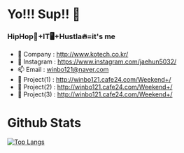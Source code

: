 # Yo!!! Sup!! 👺

### HipHop🎤+IT🖥+Hustla🔥=it's me

- 🏨 Company : http://www.kotech.co.kr/
- 💬 Instagram : https://www.instagram.com/jaehun5032/
- 📫 Email : winbo121@naver.com
- 📂 Project(1) : http://winbo121.cafe24.com/Weekend+/ 
- 📂 Project(2) : http://winbo121.cafe24.com/Weekend+/
- 📂 Project(3) : http://winbo121.cafe24.com/Weekend+/










# Github Stats

[![Top Langs](https://github-readme-stats.vercel.app/api/top-langs/?username=winbo121&layout=compact)](https://github.com/anuraghazra/github-readme-stats)

